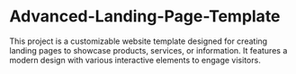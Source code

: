 # Advanced-Landing-Page-Template
This project is a customizable website template designed for creating landing pages to showcase products, services, or information. It features a modern design with various interactive elements to engage visitors.
